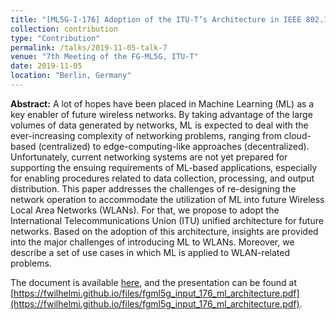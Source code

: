 ```yaml
---
title: "[ML5G-I-176] Adoption of the ITU-T’s Architecture in IEEE 802.11 WLANs"
collection: contribution
type: "Contribution"
permalink: /talks/2019-11-05-talk-7
venue: "7th Meeting of the FG-ML5G, ITU-T"
date: 2019-11-05
location: "Berlin, Germany"
---
```


**Abstract:** 
A lot of hopes have been placed in Machine Learning (ML) as a key enabler of future wireless networks. By taking advantage of the large volumes of data generated by networks, ML is expected to deal with the ever-increasing complexity of networking problems, ranging from cloud-based (centralized) to edge-computing-like approaches (decentralized). Unfortunately, current networking systems are not yet prepared for supporting the ensuing requirements of ML-based applications, especially for enabling procedures related to data collection, processing, and output distribution. This paper addresses the challenges of re-designing the network operation to accommodate the utilization of ML into future Wireless Local Area Networks (WLANs). For that, we propose to adopt the International Telecommunications Union (ITU) unified architecture for future networks. Based on the adoption of this architecture, insights are provided into the major challenges of introducing ML to WLANs. Moreover, we describe a set of use cases in which ML is applied to WLAN-related problems.

The document is available [here](https://extranet.itu.int/sites/itu-t/focusgroups/ML5G/_layouts/15/WopiFrame.aspx?sourcedoc=%7BB94FC05A-0C28-4288-B306-DBD12B75AA61%7D&file=ML5G-I-176-R1.docx&action=default), and the presentation can be found at [https://fwilhelmi.github.io/files/fgml5g_input_176_ml_architecture.pdf](https://fwilhelmi.github.io/files/fgml5g_input_176_ml_architecture.pdf).